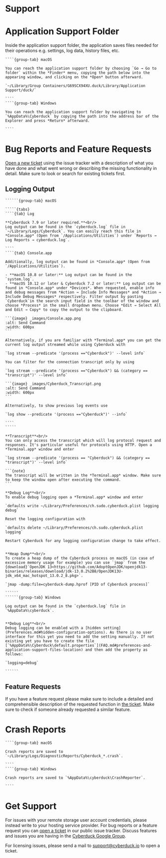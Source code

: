 Support
===

# Application Support Folder

Inside the application support folder, the application saves files needed for their operations e.g. settings, log data, history files, etc.

`````{tabs}
````{group-tab} macOS

You can reach the application support folder by choosing `Go → Go to folder` within the *Finder* menu, copying the path below into the appearing window, and clicking on the *Open* button afterward.

`~/Library/Group Containers/G69SCX94XU.duck/Library/Application Support/duck/`

````
````{group-tab} Windows

You can reach the application support folder by navigating to `%AppData%\Cyberduck` by copying the path into the address bar of the Explorer and press *Return* afterward.

````
`````

# Bug Reports and Feature Requests

[Open a new ticket]() using the issue tracker with a description of what you have done and what went wrong or describing the missing functionality in detail. Make sure to look or search for existing tickets first.

## Logging Output

```````{tabs}
``````{group-tab} macOS

`````{tabs}
````{tab} Log

**Cyberduck 7.9 or later required.**<br/>
Log output can be found in the `cyberduck.log` file in `~/Library/Logs/Cyberduck`. You can easily reach this file in *Console.app* (Open from `/Applications/Utilities`) under `Reports → Log Reports → cyberduck.log`.

````
````{tab} Console.app

Additionally, log output can be found in *Console.app* (Open from `/Applications/Utilities`).

- **macOS 10.8 or later:** Log output can be found in the `system.log`.
- **macOS 10.12 or later & Cyberduck 7.2 or later:** Log output can be found in *Console.app* under *Devices*. When requested, enable info and debug messages from *Action → Include Info Messages* and *Action → Include Debug Messages* respectively. Filter output by pasting `Cyberduck`in the search input field in the toolbar of the window and choose *Process* in the small dropdown menu. Choose *Edit → Select All and Edit → Copy* to copy the output to the clipboard.

```{image} _images/Console.app.png
:alt: Send Command
:width: 600px  
```

Alternatively, if you are familiar with *Terminal.app* you can get the current log output streamed while using Cyberduck with

`log stream --predicate '(process =="Cyberduck")' --level info`

You can filter for the connection transcript only by using

`log stream --predicate '(process =="Cyberduck") && (category == "transcript")' --level info`

```{image} _images/Cyberduck_Transcript.png
:alt: Send Command
:width: 600px
```

Alternatively, to show previous log events use

`log show --predicate '(process =="Cyberduck")' --info`

````
`````

**Transcript**<br/>
You can only access the transcript which will log protocol request and responses. It's particular useful for protocols using HTTP. Open a *Terminal.app* window and enter 

`log stream --predicate '(process == "Cyberduck") && (category == "transcript")' --level info`

```{note}
The transcript will be written in the *Terminal.app* window. Make sure to keep the window open after executing the command.
```

**Debug Log**<br/>
To enable debug logging open a *Terminal.app* window and enter

`defaults write ~/Library/Preferences/ch.sudo.cyberduck.plist logging debug`

Reset the logging configuration with

`defaults delete ~/Library/Preferences/ch.sudo.cyberduck.plist logging`

Restart Cyberduck for any logging configuration change to take effect.


**Heap Dump**<br/>
To create a heap dump of the Cyberduck process on macOS (in case of excessive memory usage for example) you can use `jmap` from the {download}`OpenJDK 13<https://github.com/AdoptOpenJDK/openjdk13-binaries/releases/download/jdk-13.0.2%2B8/OpenJDK13U-jdk_x64_mac_hotspot_13.0.2_8.pkg>`.

`jmap -dump:file=cyberduck-dump.hprof [PID of Cyberduck process]`

``````
``````{group-tab} Windows

Log output can be found in the `cyberduck.log` file in `%AppData%\cyberduck`.


**Debug Log**<br/>
Debug logging can be enabled with a [hidden setting](Preferences.md#hidden-configuration-options). As there is no user interface for this yet you need to add the setting manually. If not existing yet you have to create the file [`%AppData%\Cyberduck\default.properties`](FAQ.md#preferences-and-application-support-files-location) and then add the property as follows:

`logging=debug`

``````
```````

## Feature Requests

If you have a feature request please make sure to include a detailed and comprehensible description of the requested function in [the ticket](). Make sure to check if someone already requested a similar feature.

# Crash Reports

`````{tabs}
````{group-tab} macOS

Crash reports are saved to `~/Library/Logs/DiagnosticReports/Cyberduck_*.crash`.

````
````{group-tab} Windows

Crash reports are saved to `%AppData%\cyberduck\CrashReporter`.

````
`````

# Get Support

For issues with your remote storage user account credentials, please instead write to your hosting service provider. For bug reports or a feature request you can [open a ticket]() in our public issue tracker. Discuss features and issues you are having in the [Cyberduck Google Group](http://groups.google.com/group/cyberduck).

For licensing issues, please send a mail to [support@cyberduck.io](mailto:support@cyberduck.io) to open a ticket.